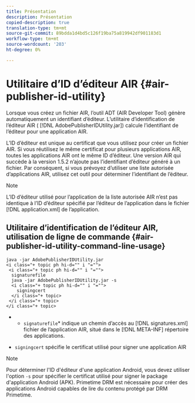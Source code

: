```yaml
---
title: Présentation
description: Présentation
copied-description: true
translation-type: tm+mt
source-git-commit: 89bdda1d4bd5c126f19ba75a819942df901183d1
workflow-type: tm+mt
source-wordcount: '203'
ht-degree: 0%

---
```



# Utilitaire d’ID d’éditeur AIR {#air-publisher-id-utility}

Lorsque vous créez un fichier AIR, l’outil ADT (AIR Developer Tool) génère automatiquement un identifiant d’éditeur. L’utilitaire d’identification de l’éditeur AIR ( [!DNL AdobePublisherIDUtility.jar]) calcule l’identifiant de l’éditeur pour une application AIR.

L’ID d’éditeur est unique au certificat que vous utilisez pour créer un fichier AIR. Si vous réutilisez le même certificat pour plusieurs applications AIR, toutes les applications AIR ont le même ID d’éditeur. Une version AIR qui succède à la version 1.5.2 n’ajoute pas l’identifiant d’éditeur généré à un fichier. Par conséquent, si vous prévoyez d’utiliser une liste autorisée d’applications AIR, utilisez cet outil pour déterminer l’identifiant de l’éditeur.

>[!NOTE]
>
>L’ID d’éditeur utilisé pour l’application de la liste autorisée AIR n’est pas identique à l’ID d’éditeur spécifié par l’éditeur de l’application dans le fichier [!DNL application.xml] de l’application.

## Utilitaire d’identification de l’éditeur AIR, utilisation de ligne de commande {#air-publisher-id-utility-command-line-usage}

```
java -jar AdobePublisherIDUtility.jar 
<i class="+ topic ph hi-d="" i "="">
 <i class="+ topic ph hi-d="" i "="">
  signaturefile 
  java -jar AdobePublisherIDUtility.jar -s 
  <i class="+ topic ph hi-d="" i "="">
    signingcert
  </i class="+ topic>
 </i class="+ topic>
</i class="+ topic>
```

* 
   * `signaturefile`* indique un chemin d’accès au  [!DNL signatures.xml] fichier de l’application AIR, situé dans le  [!DNL META-INF] répertoire des applications.

* `signingcert` spécifie le certificat utilisé pour signer une application AIR

>[!NOTE]
>
>Pour déterminer l&#39;ID d&#39;éditeur d&#39;une application Android, vous devez utiliser l&#39;option `-s` pour spécifier le certificat utilisé pour signer le package d&#39;application Android (APK). Primetime DRM est nécessaire pour créer des applications Android capables de lire du contenu protégé par DRM Primetime.